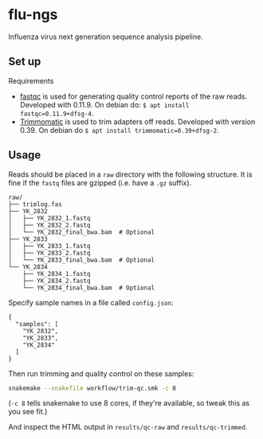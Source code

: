 # flu-ngs

Influenza virus next generation sequence analysis pipeline.


## Set up

Requirements

- [fastqc](https://www.bioinformatics.babraham.ac.uk/projects/fastqc/) is used for generating quality control reports of the raw reads. Developed with 0.11.9. On debian do: `$ apt install fastqc=0.11.9+dfsg-4`.
- [Trimmomatic](http://www.usadellab.org/cms/?page=trimmomatic) is used to trim adapters off reads. Developed with version 0.39. On debian do `$ apt install trimmomatic=0.39+dfsg-2`.

## Usage

Reads should be placed in a `raw` directory with the following structure. It is fine if the `fastq` files are gzipped (i.e. have a `.gz` suffix).

```
raw/
├── trimlog.fas
├── YK_2832
│   ├── YK_2832_1.fastq
│   ├── YK_2832_2.fastq
│   └── YK_2832_final_bwa.bam  # Optional
├── YK_2833
│   ├── YK_2833_1.fastq
│   ├── YK_2833_2.fastq
│   └── YK_2833_final_bwa.bam  # Optional
└── YK_2834
    ├── YK_2834_1.fastq
    ├── YK_2834_2.fastq
    └── YK_2834_final_bwa.bam  # Optional
```

Specify sample names in a file called `config.json`:

```
{
  "samples": [
    "YK_2832",
    "YK_2833",
    "YK_2834"
  ]
}
```

Then run trimming and quality control on these samples:

```bash
snakemake --snakefile workflow/trim-qc.smk -c 8
```

(`-c 8` tells snakemake to use 8 cores, if they're available, so tweak this as you see fit.)

And inspect the HTML output in `results/qc-raw` and `results/qc-trimmed`.